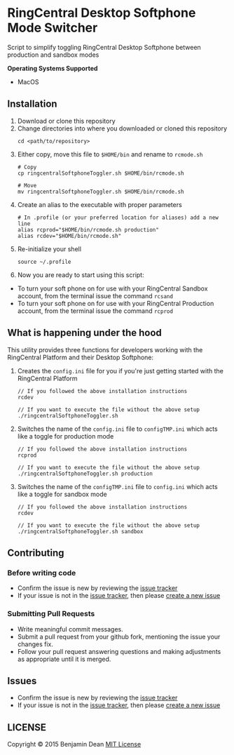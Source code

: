 # RingCentral Desktop Softphone Mode Switcher
Script to simplify toggling RingCentral Desktop Softphone between production and sandbox modes

**Operating Systems Supported**

* MacOS

## Installation

1. Download or clone this repository
2. Change directories into where you downloaded or cloned this repository
    ```
    cd <path/to/repository>
    ```
3. Either copy, move this file to `$HOME/bin` and rename to `rcmode.sh`
    ```
    # Copy
    cp ringcentralSoftphoneToggler.sh $HOME/bin/rcmode.sh

    # Move
    mv ringcentralSoftphoneToggler.sh $HOME/bin/rcmode.sh
    ```
4. Create an alias to the executable with proper parameters
    ```
    # In .profile (or your preferred location for aliases) add a new line
    alias rcprod="$HOME/bin/rcmode.sh production"
    alias rcdev="$HOME/bin/rcmode.sh"
    ```
5. Re-initialize your shell
    ```
    source ~/.profile
    ```
6. Now you are ready to start using this script:

* To turn your soft phone on for use with your RingCentral Sandbox account, from the terminal issue the command `rcsand`
* To turn your soft phone on for use with your RingCentral Production account, from the terminal issue the command `rcprod`

## What is happening under the hood

This utility provides three functions for developers working with the RingCentral Platform and their Desktop Softphone:

1. Creates the `config.ini` file for you if you're just getting started with the RingCentral Platform
    ```
    // If you followed the above installation instructions
    rcdev

    // If you want to execute the file without the above setup
    ./ringcentralSoftphoneToggler.sh
    ```
2. Switches the name of the `config.ini` file to `configTMP.ini` which acts like a toggle for production mode
    ```
    // If you followed the above installation instructions
    rcprod

    // If you want to execute the file without the above setup
    ./ringcentralSoftphoneToggler.sh production
    ```
3. Switches the name of the `configTMP.ini` file to `config.ini` which acts like a toggle for sandbox mode
    ```
    // If you followed the above installation instructions
    rcdev

    // If you want to execute the file without the above setup
    ./ringcentralSoftphoneToggler.sh sandbox
    ```

## Contributing

### Before writing code

* Confirm the issue is new by reviewing the [issue tracker](https://github.com/bdeanindy/ringcentral-toggle-softphone-dev-mode.git)
* If your issue is not in the [issue tracker](https://github.com/bdeanindy/ringcentral-toggle-softphone-dev-mode.git), then please [create a new issue](https://github.com/bdeanindy/ringcentral-toggle-softphone-dev-mode/issues/new)

### Submitting Pull Requests

* Write meaningful commit messages.
* Submit a pull request from your github fork, mentioning the issue your changes fix.
* Follow your pull request answering questions and making adjustments as appropriate until it is merged.

## Issues

* Confirm the issue is new by reviewing the [issue tracker](https://github.com/bdeanindy/ringcentral-toggle-softphone-dev-mode.git)
* If your issue is not in the [issue tracker](https://github.com/bdeanindy/ringcentral-toggle-softphone-dev-mode.git), then please [create a new issue](https://github.com/bdeanindy/ringcentral-toggle-softphone-dev-mode/issues/new)

## LICENSE

Copyright &copy; 2015 Benjamin Dean
[MIT License](/LICENSE)
